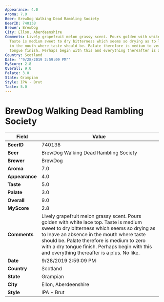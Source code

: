 ```yaml
---
Appearance: 4.0
Aroma: 7.0
Beer: BrewDog Walking Dead Rambling Society
BeerID: 740138
Brewer: BrewDog
City: Ellon, Aberdeenshire
Comments: Lively grapefruit melon grassy scent. Pours golden with white lace top.
  Taste is medium sweet to dry bitterness which seems so drying as to leave an absence
  in the mouth where taste should be. Palate therefore is medium to zero with a dry
  tongue finish. Perhaps begin with this and everything thereafter is a plus. No like.
Country: Scotland
Date: '"9/28/2019 2:59:09 PM"'
MyScore: 2.8
Overall: 9.0
Palate: 3.0
State: Grampian
Style: IPA - Brut
Taste: 5.0
---
```


# BrewDog Walking Dead Rambling Society

| Field         | Value |
|---------------|-------|
| **BeerID** | 740138 |
| **Beer** | BrewDog Walking Dead Rambling Society |
| **Brewer** | BrewDog |
| **Aroma** | 7.0 |
| **Appearance** | 4.0 |
| **Taste** | 5.0 |
| **Palate** | 3.0 |
| **Overall** | 9.0 |
| **MyScore** | 2.8 |
| **Comments** | Lively grapefruit melon grassy scent. Pours golden with white lace top. Taste is medium sweet to dry bitterness which seems so drying as to leave an absence in the mouth where taste should be. Palate therefore is medium to zero with a dry tongue finish. Perhaps begin with this and everything thereafter is a plus. No like. |
| **Date** | 9/28/2019 2:59:09 PM |
| **Country** | Scotland |
| **State** | Grampian |
| **City** | Ellon, Aberdeenshire |
| **Style** | IPA - Brut |
